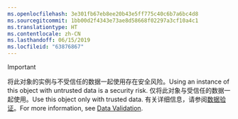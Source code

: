 ```yaml
---
ms.openlocfilehash: 3e301fb67eb8ee20b43e5ff775c40c6b7a6bc4d8
ms.sourcegitcommit: 1bb00d2f4343e73ae8d58668f02297a3cf10a4c1
ms.translationtype: HT
ms.contentlocale: zh-CN
ms.lasthandoff: 06/15/2019
ms.locfileid: "63876867"
---
```

> [!IMPORTANT]
> <span data-ttu-id="2a852-101">将此对象的实例与不受信任的数据一起使用存在安全风险。</span><span class="sxs-lookup"><span data-stu-id="2a852-101">Using an instance of this object with untrusted data is a security risk.</span></span> <span data-ttu-id="2a852-102">仅将此对象与受信任的数据一起使用。</span><span class="sxs-lookup"><span data-stu-id="2a852-102">Use this object only with trusted data.</span></span> <span data-ttu-id="2a852-103">有关详细信息，请参阅[数据验证](https://www.owasp.org/index.php/Data_Validation)。</span><span class="sxs-lookup"><span data-stu-id="2a852-103">For more information, see [Data Validation](https://www.owasp.org/index.php/Data_Validation).</span></span>